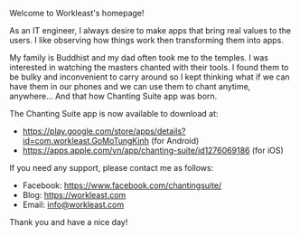 Welcome to Workleast's homepage!

As an IT engineer, I always desire to make apps that bring real values to the users. I like observing how things work then transforming them into apps.

My family is Buddhist and my dad often took me to the temples. I was interested in watching the masters chanted with their tools. I found them to be bulky and inconvenient to carry around so I kept thinking what if we can have them in our phones and we can use them to chant anytime, anywhere... And that how Chanting Suite app was born.

The Chanting Suite app is now available to download at:

- https://play.google.com/store/apps/details?id=com.workleast.GoMoTungKinh (for Android)
- https://apps.apple.com/vn/app/chanting-suite/id1276069186 (for iOS)

If you need any support, please contact me as follows:
- Facebook: https://www.facebook.com/chantingsuite/
- Blog: https://workleast.com
- Email: info@workleast.com

Thank you and have a nice day!
